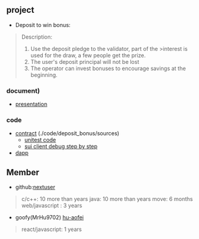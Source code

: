 ## project
- Deposit to win bonus:
> Description:
>1. Use the deposit pledge to the validator, part of the >interest is used for the draw, a few people get the prize.
>2. The user's deposit principal will not be lost
>3. The operator can invest bonuses to encourage savings at the beginning.

### document)

- [presentation](./deposit-bonus-show-english.pdf)

### code

- [contract](./) (./code/deposit_bonus/sources)
  - [unitest code](./code/deposit_bonus/tests/deposit_bonus_tests.move)
  - [sui client debug step by step ](./code/deposit_bonus/log/client-devnet.md)
- [dapp](./webapp/react-app)


## Member

-  github:[nextuser](https://www.github.com/nextuser/deposit-bonus)

> c/c++: 10 more than years
> java: 10 more than years
> move: 6 months
> web/javascript : 3 years

- goofy(MrHu9702) [hu-aofei](https://gitee.com/hu-gaofei/react-sui-app)
> react/javascript: 1 years
